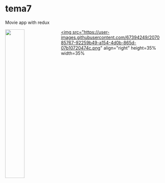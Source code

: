 # tema7

Movie app with redux

<a href="url"><img src="https://user-images.githubusercontent.com/67394249/207085425-3a01aa3b-dafc-4e75-8996-9aab78e7d2f3.png" align="left" height=35% width=35% ></a>
<a href="url"><img src="https://user-images.githubusercontent.com/67394249/207085767-92259b49-a154-4d0b-865d-07b10720474c.png" align="right" height=35% width=35% 

                   
                   
 

